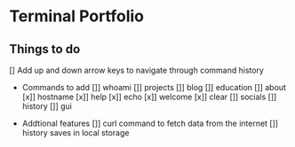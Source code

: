 # Terminal Portfolio

## Things to do

[]  Add up and down arrow keys to navigate through command history

- Commands to add
 []]  whoami
 []]  projects
 []]  blog
 []]  education
 []]  about
 [x]]  hostname
 [x]]  help
 [x]]  echo
 [x]]  welcome
 [x]]  clear
 []]  socials
 []]  history
 []]  gui

- Addtional features
 []] curl command to fetch data from the internet
 []] history saves in local storage



